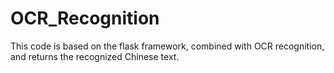 # OCR_Recognition
This code is based on the flask framework, combined with OCR recognition, and returns the recognized Chinese text.
